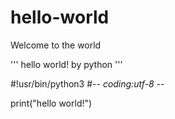 # hello-world
Welcome to the world

'''
hello world! by python
'''

#!usr/bin/python3
#-*- coding:utf-8 -*-

print("hello world!")
